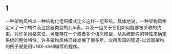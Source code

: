 
## 1
一种架构风格以一种结构化组织模式定义这样一组系统。具体地说，一种架构风格定义了一个构件及连接器类型的此hi表，以及一组关于它们如何能够被关联的约束。对许多风格来说，可能存在一个或者多个语义模型，从系统部件的特性来确定系统的整体特性。许多架构风格已经发展了很多年。众所周知的管道-过滤器架构的例子就是用UNIX-shell编写的程序。